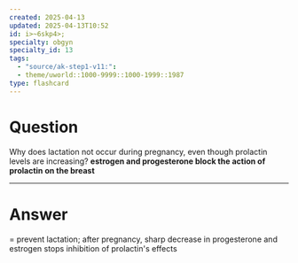 ```yaml
---
created: 2025-04-13
updated: 2025-04-13T10:52
id: i>~6skp4>;
specialty: obgyn
specialty_id: 13
tags:
  - "source/ak-step1-v11:": 
  - theme/uworld::1000-9999::1000-1999::1987
type: flashcard
---
```


# Question
Why does lactation not occur during pregnancy, even though prolactin levels are increasing?    **estrogen and progesterone block the action of prolactin on the breast**

---

# Answer
= prevent lactation; after pregnancy, sharp decrease in progesterone and estrogen stops inhibition of prolactin's effects
